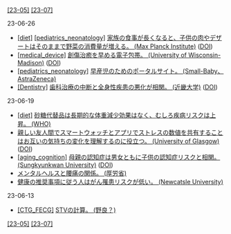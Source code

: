[\[23-05\]](2305.md) [\[23-07\]](2307.md)

23-06-26
* [\[diet\]](diet.md) [\[pediatrics_neonatology\]](pediatrics_neonatology.md) [家族の食事が長くなると、子供の肉やデザートはそのままで野菜の消費量が増える。 (Max Planck Institute)](https://www.mpg.de/20189732/0418-bild-how-to-get-your-children-to-eat-more-fruits-and-vegetables-149835-x) ([DOI](https://doi.org/10.1001/jamanetworkopen.2023.6331))
* [\[medical_device\]](medical_device.md) [創傷治癒を早める電子包帯。 (University of Wisconsin-Madison)](https://news.wisc.edu/its-not-a-shock-better-bandage-promotes-powerful-healing/) ([DOI](https://doi.org/10.1021/acsnano.8b07038))
* [\[pediatrics_neonatology\]](pediatrics_neonatology.md) [早産児のためのポータルサイト。 (Small-Baby、AstraZeneca)](https://www.small-baby.jp/)
* [\[Dentistry\]](Dentistry.md) [歯科治療の中断と全身性疾患の悪化が相関。 (近畿大学)](https://www.carenet.com/news/general/hdnj/56440) ([DOI](https://doi.org/10.1038/s41415-023-5690-3))

23-06-19
* [\[diet\]](diet.md) [砂糖代替品は長期的な体重減少効果はなく、むしろ疾病リスクは上昇。 (WHO)](https://www.who.int/news/item/15-05-2023-who-advises-not-to-use-non-sugar-sweeteners-for-weight-control-in-newly-released-guideline)
* [親しい友人間でスマートウォッチとアプリでストレスの数値を共有することはお互いの気持ちの変化を理解するのに役立つ。 (University of Glasgow)](https://www.gla.ac.uk/news/headline_938929_en.html) ([DOI](https://doi.org/10.1145/3544548.3581000))
* [\[aging_cognition\]](aging_cognition.md) [母親の認知症は男女ともに子供の認知症リスクと相関。 (Sungkyunkwan University)](https://www.carenet.com/news/general/carenet/56531) ([DOI](https://doi.org/10.1111/pcn.13561))
* [メンタルヘルスと腰痛の関係。 (厚労省)](https://kokoro.mhlw.go.jp/column/body001/)
* [健康の推奨事項に従う人はがん罹患リスクが低い。 (Newcatsle University)](https://www.ncl.ac.uk/press/articles/latest/2023/06/globalhealthrecommendationsreducescancerrisk/)

23-06-13
* [\[CTG_FECG\]](CTG_FECG.md) [STVの計算。 (野良？)](https://github.com/hwolf46/STVcalc)

[\[23-05\]](2305.md) [\[23-07\]](2307.md)
